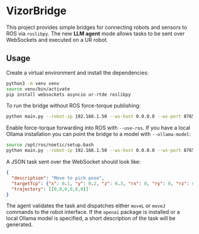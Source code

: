 # VizorBridge

This project provides simple bridges for connecting robots and sensors to ROS via `roslibpy`. The new **LLM agent** mode allows tasks to be sent over WebSockets and executed on a UR robot.

## Usage

Create a virtual environment and install the dependencies:

```bash
python3 -m venv venv
source venv/bin/activate
pip install websockets asyncio ur-rtde roslibpy
```

To run the bridge without ROS force-torque publishing:

```bash
python main.py --robot-ip 192.168.1.50 --ws-host 0.0.0.0 --ws-port 8765
```

Enable force-torque forwarding into ROS with `--use-ros`. If you have a local
Ollama installation you can point the bridge to a model with `--ollama-model`:

```bash
source /opt/ros/noetic/setup.bash
python main.py --robot-ip 192.168.1.50 --ws-host 0.0.0.0 --ws-port 8765 --use-ros --ollama-model llama2
```

A JSON task sent over the WebSocket should look like:

```json
{
  "description": "Move to pick pose",
  "targetTcp": {"x": 0.1, "y": 0.2, "z": 0.3, "rx": 0, "ry": 0, "rz": 0},
  "trajectory": [[0,0,0,0,0,0]]
}
```

The agent validates the task and dispatches either `moveL` or `moveJ` commands to the robot interface. If the `openai` package is installed or a local Ollama model is specified, a short description of the task will be generated.
